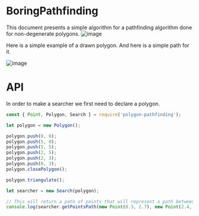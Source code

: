 # BoringPathfinding

This document presents a simple algorithm for a pathfinding algorithm done for non-degenerate polygons.
![image](https://github.com/SoucupB/BoringPathfinding/assets/49458226/4be0a686-b3ac-4679-8dc8-62dee7a4486f)

Here is a simple example of a drawn polygon.
And here is a simple path for it.

![image](https://github.com/SoucupB/BoringPathfinding/assets/49458226/3f51d903-f652-409c-af97-ad6d25749d47)

# API
In order to make a searcher we first need to declare a polygon.
```javascript
const { Point, Polygon, Search } = require('polygon-pathfinding');

let polygon = new Polygon();

polygon.push(0, 0);
polygon.push(5, 0);
polygon.push(5, 5);
polygon.push(2, 5);
polygon.push(2, 3);
polygon.push(0, 3);
polygon.closePolygon();

polygon.triangulate();

let searcher = new Search(polygon);

// This will return a path of points that will represent a path between (0.3, 2.7) and (2.4, 4.5).
console.log(searcher.getPointsPath(new Point(0.3, 2.7), new Point(2.4, 4.5)))
```
